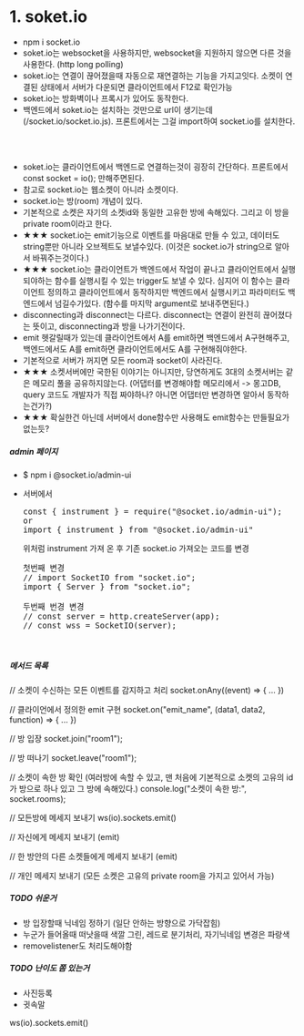 # 1. soket.io

- npm i socket.io
- soket.io는 websocket을 사용하지만, websocket을 지원하지 않으면 다른 것을 사용한다. (http long polling)
- soket.io는 연결이 끊어졌을때 자동으로 재연결하는 기능을 가지고잇다. 소켓이 연결된 상태에서 서버가 다운되면 클라이언트에서 F12로 확인가능
- soket.io는 방화벽이나 프록시가 있어도 동작한다.
- 백엔드에서 soket.io는 설치하는 것만으로 url이 생기는데(/socket.io/socket.io.js). 프론트에서는 그걸 import하여 socket.io를 설치한다.
  <pre>
  <script src="/socket.io/socket.io.js"></script>
  </pre>
- soket.io는 클라이언트에서 백엔드로 연결하는것이 굉장히 간단하다. 프론트에서 const socket = io(); 만해주면된다.
- 참고로 socket.io는 웹소켓이 아니라 소켓이다.
- socket.io는 방(room) 개념이 있다.
- 기본적으로 소켓은 자기의 소켓id와 동일한 고유한 방에 속해있다. 그리고 이 방을 private room이라고 한다.
- ★★★ socket.io는 emit기능으로 이벤트를 마음대로 만들 수 있고, 데이터도 string뿐만 아니라 오브젝트도 보낼수있다.
  (이것은 socket.io가 string으로 알아서 바꿔주는것이다.)
- ★★★ socket.io는 클라이언트가 백엔드에서 작업이 끝나고 클라이언트에서 실행되야하는 함수를 실행시킬 수 있는 trigger도 보낼 수 있다.
  심지어 이 함수는 클라이언트 정의하고 클라이언트에서 동작하지만 백엔드에서 실행시키고 파라미터도 백엔드에서 넘길수가있다.
  (함수를 마지막 argument로 보내주면된다.)
- disconnecting과 disconnect는 다르다. disconnect는 연결이 완전히 끊어졌다는 뜻이고, disconnecting과 방을 나가기전이다.
- emit 헷갈릴때가 있는데 클라이언트에서 A를 emit하면 백엔드에서 A구현해주고, 백엔드에서도 A를 emit하면 클라이언트에서도 A를 구현해줘야한다.
- 기본적으로 서버가 꺼지면 모든 room과 socket이 사라진다.
- ★★★ 소켓서버에만 국한된 이야기는 아니지만, 당연하게도 3대의 소켓서버는 같은 메모리 풀을 공유하지않는다.
  (어댑터를 변경해야함 메모리에서 -> 몽고DB, query 코드도 개발자가 직접 짜야하나? 아니면 어댑터만 변경하면 알아서 동작하는건가?)
- ★★★ 확실한건 아닌데 서버에서 done함수만 사용해도 emit함수는 만들필요가 없는듯?

##### admin 페이지

- $ npm i @socket.io/admin-ui
- 서버에서
  <pre>
  const { instrument } = require("@socket.io/admin-ui"); 
  or 
  import { instrument } from "@socket.io/admin-ui"
  </pre>

  위처럼 instrument 가져 온 후 기존 socket.io 가져오는 코드를 변경
  <pre>
  첫번째 변경
  // import SocketIO from "socket.io";
  import { Server } from "socket.io";
  
  두번째 번경 변경
  // const server = http.createServer(app);
  // const wss = SocketIO(server);
  
  
  </pre>

##### 메서드 목록

// 소켓이 수신하는 모든 이벤트를 감지하고 처리
socket.onAny((event) => { ... })

// 클라이언에서 정의한 emit 구현
socket.on("emit_name", (data1, data2, function) => { ... })

// 방 입장
socket.join("room1");

// 방 떠나기
socket.leave("room1");

// 소켓이 속한 방 확인 (여러방에 속할 수 있고, 맨 처음에 기본적으로 소켓의 고유의 id가 방으로 하나 있고 그 방에 속해있다.)
console.log("소켓이 속한 방:", socket.rooms);

// 모든방에 메세지 보내기
ws(io).sockets.emit()

// 자신에게 메세지 보내기 (emit)

// 한 방안의 다른 소켓들에게 메세지 보내기 (emit)

// 개인 메세지 보내기 (모든 소켓은 고유의 private room을 가지고 있어서 가능)

</pre>

##### TODO 쉬운거

- 방 입장할때 닉네임 정하기 (일단 안하는 방향으로 가닥잡힘)
- 누군가 들어올때 떠낫을때 색깔 그린, 레드로 분기처리, 자기닉네임 변경은 파랑색
- removelistener도 처리도해야함

##### TODO 난이도 쫌 있는거

- 사진등록
- 귓속말

ws(io).sockets.emit()

